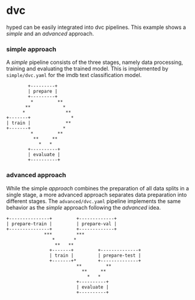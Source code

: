 # dvc

hyped can be easily integrated into dvc pipelines. This example shows a *simple* and an *advanced* approach.

### simple approach

A *simple* pipeline consists of the three stages, namely data processing, training and evaluating the trained model. This is implemented by `simple/dvc.yaml` for the imdb text classification model.

```
        +---------+      
        | prepare |      
        +---------+      
         *         **    
       **            *   
      *               ** 
+-------+               *
| train |             ** 
+-------+            *   
         *         **    
          **     **      
            *   *        
        +----------+     
        | evaluate |     
        +----------+ 
```

### advanced approach

While the simple *approach* combines the preparation of all data splits in a single stage, a more advanced approach separates data preparation into different stages. The `advanced/dvc.yaml` pipeline implements the same behavior as the *simple* approach following the *advanced* idea. 

```
+---------------+         +-------------+           
| prepare-train |         | prepare-val |           
+---------------+         +-------------+           
              ***         ***                       
                 *       *                          
                  **   **                           
                +-------+         +--------------+  
                | train |         | prepare-test |  
                +-------+*        +--------------+  
                          **         **             
                            **     **               
                              *   *                 
                          +----------+              
                          | evaluate |              
                          +----------+  
```

